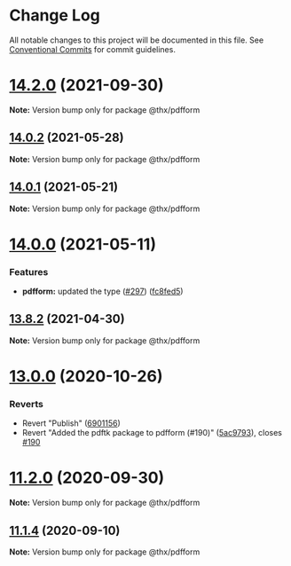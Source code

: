 # Change Log

All notable changes to this project will be documented in this file.
See [Conventional Commits](https://conventionalcommits.org) for commit guidelines.

# [14.2.0](https://github.com/thr-consulting/thr-addons/compare/v14.0.4...v14.2.0) (2021-09-30)

**Note:** Version bump only for package @thx/pdfform





## [14.0.2](https://github.com/thr-consulting/thr-addons/compare/v14.0.1...v14.0.2) (2021-05-28)

**Note:** Version bump only for package @thx/pdfform





## [14.0.1](https://github.com/thr-consulting/thr-addons/compare/v14.0.0...v14.0.1) (2021-05-21)

**Note:** Version bump only for package @thx/pdfform





# [14.0.0](https://github.com/thr-consulting/thr-addons/compare/v13.8.2...v14.0.0) (2021-05-11)


### Features

* **pdfform:** updated the type ([#297](https://github.com/thr-consulting/thr-addons/issues/297)) ([fc8fed5](https://github.com/thr-consulting/thr-addons/commit/fc8fed506542d424a6a9b825bc52b6d4b8a9b2d3))





## [13.8.2](https://github.com/thr-consulting/thr-addons/compare/v13.8.1...v13.8.2) (2021-04-30)

**Note:** Version bump only for package @thx/pdfform





# [13.0.0](https://github.com/thr-consulting/thr-addons/compare/v10.2.2...v13.0.0) (2020-10-26)


### Reverts

* Revert "Publish" ([6901156](https://github.com/thr-consulting/thr-addons/commit/69011564c737c20bcf124819525cc15a6b66cc7e))
* Revert "Added the pdftk package to pdfform (#190)" ([5ac9793](https://github.com/thr-consulting/thr-addons/commit/5ac9793c44020867ed918fa5b61c1bf0e44f6bb5)), closes [#190](https://github.com/thr-consulting/thr-addons/issues/190)





# [11.2.0](https://github.com/thr-consulting/thr-addons/compare/@thx/pdfform@11.1.4...@thx/pdfform@11.2.0) (2020-09-30)

**Note:** Version bump only for package @thx/pdfform





## [11.1.4](https://github.com/thr-consulting/thr-addons/compare/@thx/pdfform@11.1.3...@thx/pdfform@11.1.4) (2020-09-10)

**Note:** Version bump only for package @thx/pdfform
